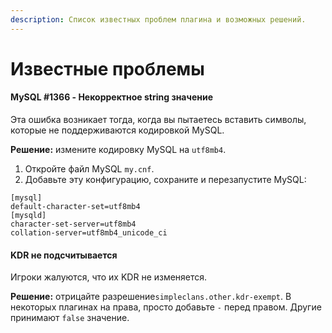 ```yaml
---
description: Список известных проблем плагина и возможных решений.
---
```


# Известные проблемы

#### MySQL \#1366 - Некорректное string значение

Эта ошибка возникает тогда, когда вы пытаетесь вставить символы, которые не поддерживаются кодировкой MySQL.

**Решение:** измените кодировку MySQL на `utf8mb4`.  
1. Откройте файл MySQL `my.cnf`.  
2. Добавьте эту конфигурацию, сохраните и перезапустите MySQL:

```text
[mysql]
default-character-set=utf8mb4
[mysqld]
character-set-server=utf8mb4
collation-server=utf8mb4_unicode_ci
```

#### KDR не подсчитывается

Игроки жалуются, что их KDR не изменяется.

**Решение:** отрицайте разрешение`simpleclans.other.kdr-exempt`. В некоторых плагинах на права, просто добавьте `-` перед правом. Другие принимают `false` значение.

